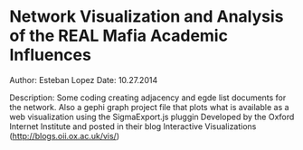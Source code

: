 Network Visualization and Analysis of the REAL Mafia Academic Influences
===========================================================================
Author: Esteban Lopez
Date: 10.27.2014

Description: Some coding creating adjacency and egde list documents for the network. Also a gephi graph project file that plots what is available as a web visualization using the SigmaExport.js pluggin Developed by the Oxford Internet Institute and posted in their blog Interactive Visualizations (http://blogs.oii.ox.ac.uk/vis/)

